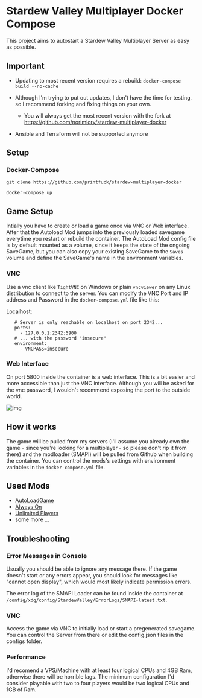 # Stardew Valley Multiplayer Docker Compose

This project aims to autostart a Stardew Valley Multiplayer Server as easy as possible.

## Important

 - Updating to most recent version requires a rebuild: `docker-compose build --no-cache` 
 - Although I'm trying to put out updates, I don't have the time for testing, so I recommend forking and fixing things on your own.
   - You will always get the most recent version with the fork at https://github.com/norimicry/stardew-multiplayer-docker
     
 - Ansible and Terraform will not be supported anymore

## Setup

### Docker-Compose
 
```
git clone https://github.com/printfuck/stardew-multiplayer-docker

docker-compose up
```

## Game Setup

Intially you have to create or load a game once via VNC or Web interface. After that the Autoload Mod jumps into the previously loaded savegame everytime you restart or rebuild the container. The AutoLoad Mod config file is by default mounted as a volume, since it keeps the state of the ongoing SaveGame, but you can also copy your existing SaveGame to the `Saves` volume and define the SaveGame's name in the environment variables.

### VNC

Use a vnc client like `TightVNC` on Windows or plain `vncviewer` on any Linux distribution to connect to the server. You can modify the VNC Port and IP address and Password in the `docker-compose.yml` file like this:

Localhost:
```
   # Server is only reachable on localhost on port 2342...
   ports:
     - 127.0.0.1:2342:5900
   # ... with the password "insecure"
   environment:
     - VNCPASS=insecure
```

### Web Interface 

On port 5800 inside the container is a web interface. This is a bit easier and more accessible than just the VNC interface. Although you will be asked for the vnc password, I wouldn't recommend exposing the port to the outside world.

![img](https://store.eris.cc/uploads/859865e1ab5b23fb223923d9a7e4806b.PNG)

## How it works

The game will be pulled from my servers (I'll assume you already own the game - since you're looking for a multiplayer - so please don't rip it from there) and the modloader (SMAPI) will be pulled from Github when building the container. You can control the mods's settings with environment variables in the `docker-compose.yml` file.

## Used Mods

* [AutoLoadGame](https://www.nexusmods.com/stardewvalley/mods/2509)
* [Always On](https://community.playstarbound.com/threads/updating-mods-for-stardew-valley-1-4.156000/page-20#post-3353880)
* [Unlimited Players](https://www.nexusmods.com/stardewvalley/mods/2213)
* some more ...

## Troubleshooting

### Error Messages in Console

Usually you should be able to ignore any message there. If the game doesn't start or any errors appear, you should look for messages like "cannot open display", which would most likely indicate permission errors.

The error log of the SMAPI Loader can be found inside the container at `/config/xdg/config/StardewValley/ErrorLogs/SMAPI-latest.txt`.

### VNC

Access the game via VNC to initially load or start a pregenerated savegame. You can control the Server from there or edit the config.json files in the configs folder.

### Performance

I'd recomend a VPS/Machine with at least four logical CPUs and 4GB Ram, otherwise there will be horrible lags. The minimum configuration I'd consider playable with two to four players would be two logical CPUs and 1GB of Ram.
